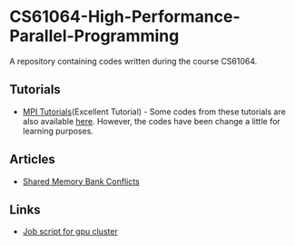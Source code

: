 # CS61064-High-Performance-Parallel-Programming
A repository containing codes written during the course CS61064.

## Tutorials
- [MPI Tutorials](http://mpitutorial.com/tutorials/)(Excellent Tutorial) - Some codes from these tutorials are also available [here](MPI/Tutorials). However, the codes have been change a little for learning purposes.

## Articles
- [Shared Memory Bank Conflicts](http://cuda-programming.blogspot.com/2013/02/bank-conflicts-in-shared-memory-in-cuda.html)

## Links
- [Job script for gpu cluster](http://qcd.phys.cmu.edu/QCDcluster/pbs/run_serial.html)
